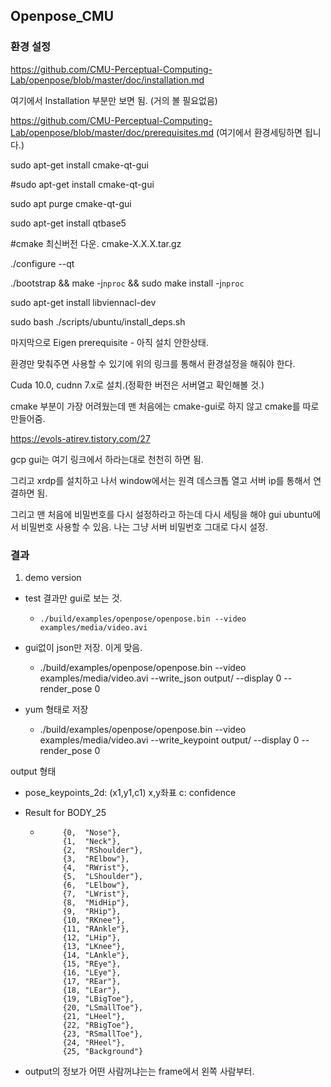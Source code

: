 

## Openpose_CMU



### 환경 설정

https://github.com/CMU-Perceptual-Computing-Lab/openpose/blob/master/doc/installation.md

여기에서 Installation 부분만 보면 됨. (거의 볼 필요없음)



https://github.com/CMU-Perceptual-Computing-Lab/openpose/blob/master/doc/prerequisites.md (여기에서 환경세팅하면 됩니다.)

sudo apt-get install cmake-qt-gui

#sudo apt-get install cmake-qt-gui

sudo apt purge cmake-qt-gui

sudo apt-get install qtbase5

#cmake 최신버전 다운.  cmake-X.X.X.tar.gz

./configure --qt

./bootstrap && make -j`nproc` && sudo make install -j`nproc` 

sudo apt-get install libviennacl-dev

sudo bash ./scripts/ubuntu/install_deps.sh

마지막으로 Eigen prerequisite - 아직 설치 안한상태.

환경만 맞춰주면 사용할 수 있기에 위의 링크를 통해서 환경설정을 해줘야 한다.

Cuda 10.0, cudnn 7.x로 설치.(정확한 버전은 서버열고 확인해볼 것.) 

cmake 부분이 가장 어려웠는데 맨 처음에는 cmake-gui로 하지 않고 cmake를 따로 만들어줌. 





https://evols-atirev.tistory.com/27

gcp gui는 여기 링크에서 하라는대로 천천히 하면 됨.

그리고 xrdp를 설치하고 나서 window에서는 원격 데스크톱 열고 서버 ip를 통해서 연결하면 됨.

그리고 맨 처음에 비밀번호를 다시 설정하라고 하는데 다시 세팅을 해야 gui ubuntu에서 비밀번호 사용할 수 있음. 나는 그냥 서버 비밀번호 그대로 다시 설정.





### 결과

1. demo version

- test 결과만 gui로 보는 것.

  - ```
    ./build/examples/openpose/openpose.bin --video examples/media/video.avi
    ```

- gui없이 json만 저장. 이게 맞음.

  - ./build/examples/openpose/openpose.bin --video examples/media/video.avi --write_json output/ --display 0 --render_pose 0

- yum 형태로 저장

  - ./build/examples/openpose/openpose.bin --video examples/media/video.avi --write_keypoint output/ --display 0 --render_pose 0



output 형태

- pose_keypoints_2d:  (x1,y1,c1)    x,y좌표 c: confidence

- Result for BODY_25

  - ```
         {0,  "Nose"},
         {1,  "Neck"},
         {2,  "RShoulder"},
         {3,  "RElbow"},
         {4,  "RWrist"},
         {5,  "LShoulder"},
         {6,  "LElbow"},
         {7,  "LWrist"},
         {8,  "MidHip"},
         {9,  "RHip"},
         {10, "RKnee"},
         {11, "RAnkle"},
         {12, "LHip"},
         {13, "LKnee"},
         {14, "LAnkle"},
         {15, "REye"},
         {16, "LEye"},
         {17, "REar"},
         {18, "LEar"},
         {19, "LBigToe"},
         {20, "LSmallToe"},
         {21, "LHeel"},
         {22, "RBigToe"},
         {23, "RSmallToe"},
         {24, "RHeel"},
         {25, "Background"}
    ```

- output의 정보가 어떤 사람꺼냐는는 frame에서 왼쪽 사람부터.